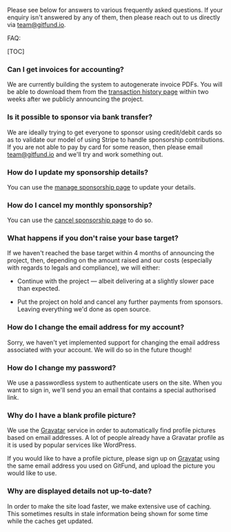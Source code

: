 Please see below for answers to various frequently asked questions. If your
enquiry isn't answered by any of them, then please reach out to us directly via
team@gitfund.io.

FAQ:

[TOC]

### Can I get invoices for accounting?

We are currently building the system to autogenerate invoice PDFs. You will be
able to download them from the [transaction history page](/transaction.history)
within two weeks after we publicly announcing the project.

### Is it possible to sponsor via bank transfer?

We are ideally trying to get everyone to sponsor using credit/debit cards so as
to validate our model of using Stripe to handle sponsorship contributions. If
you are not able to pay by card for some reason, then please email
team@gitfund.io and we'll try and work something out.

### How do I update my sponsorship details?

You can use the [manage sponsorship page](/manage.sponsorship) to update your
details.

### How do I cancel my monthly sponsorship?

You can use the [cancel sponsorship page](/cancel.sponsorship) to do so.

### What happens if you don't raise your base target?

If we haven't reached the base target within 4 months of announcing the project,
then, depending on the amount raised and our costs (especially with regards to
legals and compliance), we will either:

* Continue with the project — albeit delivering at a slightly slower pace than
  expected.

* Put the project on hold and cancel any further payments from sponsors. Leaving
  everything we'd done as open source.

### How do I change the email address for my account?

Sorry, we haven't yet implemented support for changing the email address
associated with your account. We will do so in the future though!

### How do I change my password?

We use a passwordless system to authenticate users on the site. When you want to
sign in, we'll send you an email that contains a special authorised link.

### Why do I have a blank profile picture?

We use the [Gravatar](https://en.gravatar.com/) service in order to
automatically find profile pictures based on email addresses. A lot of people
already have a Gravatar profile as it is used by popular services like
WordPress.

If you would like to have a profile picture, please sign up on
[Gravatar](https://en.gravatar.com/) using the same email address you used on
GitFund, and upload the picture you would like to use.

### Why are displayed details not up-to-date?

In order to make the site load faster, we make extensive use of caching. This
sometimes results in stale information being shown for some time while the
caches get updated.
